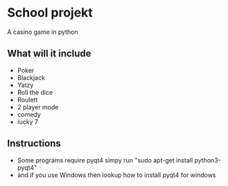 # School projekt
A casino game in python

## What will it include
- Poker
- Blackjack
- Yatzy
- Roll the dice
- Roulett
- 2 player mode
- comedy
- lucky 7
## Instructions
- Some programs require pyqt4
simpy run "sudo apt-get install python3-pyqt4"
- and if you use Windows then lookup how to install pyqt4 for windows
